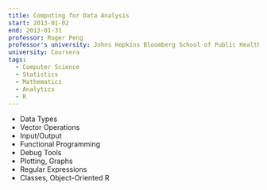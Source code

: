 ```yaml
---
title: Computing for Data Analysis
start: 2013-01-02
end: 2013-01-31
professor: Roger Peng
professor's university: Johns Hopkins Bloomberg School of Public Health
university: Coursera
tags:
  - Computer Science
  - Statistics
  - Mathematics
  - Analytics
  - R
---
```

- Data Types
- Vector Operations
- Input/Output
- Functional Programming
- Debug Tools
- Plotting, Graphs
- Regular Expressions
- Classes, Object-Oriented R
